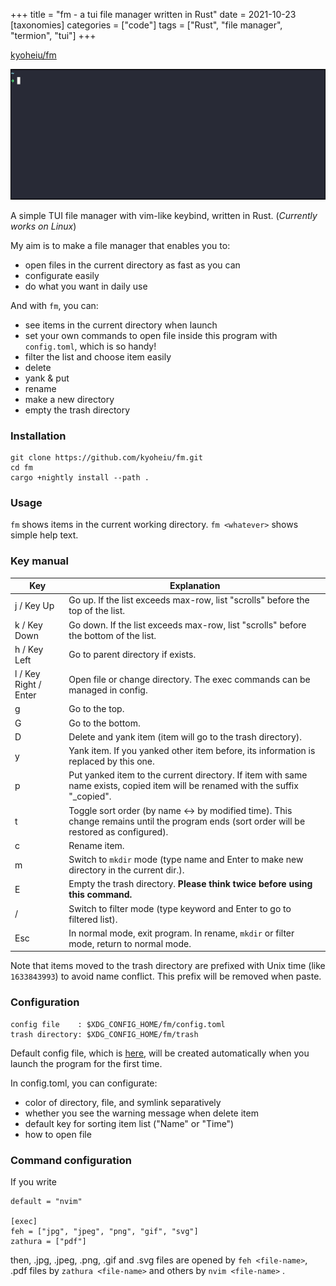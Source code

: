 +++
title = "fm - a tui file manager written in Rust"
date = 2021-10-23
[taxonomies]
categories = ["code"]
tags = ["Rust", "file manager", "termion", "tui"]
+++

[kyoheiu/fm](https://github.com/kyoheiu/fm)

![gif](sample.gif)

A simple TUI file manager with vim-like keybind, written in Rust.
(_Currently works on Linux_)

My aim is to make a file manager that enables you to:

- open files in the current directory as fast as you can
- configurate easily
- do what you want in daily use

And with `fm`, you can:

- see items in the current directory when launch
- set your own commands to open file inside this program with `config.toml`, which is so handy!
- filter the list and choose item easily
- delete
- yank & put
- rename
- make a new directory
- empty the trash directory

### Installation

```
git clone https://github.com/kyoheiu/fm.git
cd fm
cargo +nightly install --path .
```

### Usage

`fm` shows items in the current working directory.
`fm <whatever>` shows simple help text.

### Key manual

| Key                   | Explanation                                                                                                                               |
| --------------------- | ----------------------------------------------------------------------------------------------------------------------------------------- |
| j / Key Up            | Go up. If the list exceeds max-row, list "scrolls" before the top of the list.                                                            |
| k / Key Down          | Go down. If the list exceeds max-row, list "scrolls" before the bottom of the list.                                                       |
| h / Key Left          | Go to parent directory if exists.                                                                                                         |
| l / Key Right / Enter | Open file or change directory. The exec commands can be managed in config.                                                                |
| g                     | Go to the top.                                                                                                                            |
| G                     | Go to the bottom.                                                                                                                         |
| D                     | Delete and yank item (item will go to the trash directory).                                                                               |
| y                     | Yank item. If you yanked other item before, its information is replaced by this one.                                                      |
| p                     | Put yanked item to the current directory. If item with same name exists, copied item will be renamed with the suffix "\_copied".          |
| t                     | Toggle sort order (by name <-> by modified time). This change remains until the program ends (sort order will be restored as configured). |
| c                     | Rename item.                                                                                                                              |
| m                     | Switch to `mkdir` mode (type name and Enter to make new directory in the current dir.).                                                   |
| E                     | Empty the trash directory. **Please think twice before using this command.**                                                              |
| /                     | Switch to filter mode (type keyword and Enter to go to filtered list).                                                                    |
| Esc                   | In normal mode, exit program. In rename, `mkdir` or filter mode, return to normal mode.                                                   |

Note that items moved to the trash directory are prefixed with Unix time (like `1633843993`) to avoid name conflict. This prefix will be removed when paste.

### Configuration

```
config file    : $XDG_CONFIG_HOME/fm/config.toml
trash directory: $XDG_CONFIG_HOME/fm/trash
```

Default config file, which is [here](https://github.com/kyoheiu/fm/blob/main/config.toml), will be created automatically when you launch the program for the first time.

In config.toml, you can configurate:

- color of directory, file, and symlink separatively
- whether you see the warning message when delete item
- default key for sorting item list ("Name" or "Time")
- how to open file

### Command configuration

If you write

```
default = "nvim"

[exec]
feh = ["jpg", "jpeg", "png", "gif", "svg"]
zathura = ["pdf"]
```

then, .jpg, .jpeg, .png, .gif and .svg files are opened by `feh <file-name>`, .pdf files by `zathura <file-name>` and others by `nvim <file-name>` .
